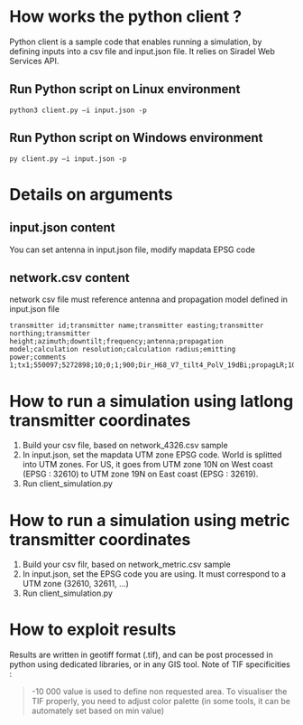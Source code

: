 # How works the python client ?
Python client is a sample code that enables running a simulation, by defining inputs into a csv file and input.json file.
It relies on Siradel Web Services API.

## Run Python script on Linux environment
    python3 client.py –i input.json -p
## Run Python script on Windows environment
    py client.py –i input.json -p
	
# Details on arguments
## input.json content
You can set antenna in input.json file, modify mapdata EPSG code
## network.csv content
network csv file must reference antenna and propagation model defined in input.json file

	transmitter id;transmitter name;transmitter easting;transmitter northing;transmitter height;azimuth;downtilt;frequency;antenna;propagation model;calculation resolution;calculation radius;emitting power;comments
	1;tx1;550097;5272898;10;0;1;900;Dir_H68_V7_tilt4_PolV_19dBi;propagLR;10;2000;0;
 
# How to run a simulation using latlong transmitter coordinates
1. Build your csv file, based on network_4326.csv sample
2. In input.json, set the mapdata UTM zone EPSG code. World is splitted into UTM zones. For US, it goes from UTM zone 10N on West coast (EPSG : 32610) to UTM zone 19N on East coast (EPSG : 32619).	
3. Run client_simulation.py

# How to run a simulation using metric transmitter coordinates
1. Build your csv filr, based on network_metric.csv sample
2. In input.json, set the EPSG code you are using. It must correspond to a UTM zone (32610, 32611, ...)
3. Run client_simulation.py

# How to exploit results
Results are written in geotiff format (.tif), and can be post processed in python using dedicated libraries, or in any GIS tool.
Note of TIF specificities :
> -10 000 value is used to define non requested area. To visualiser the TIF properly, you need to adjust color palette (in some tools, it can be automately set based on min value)

